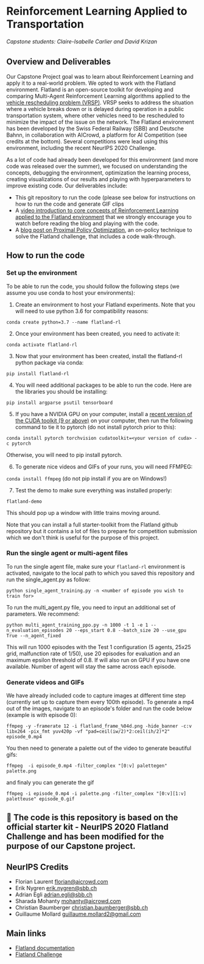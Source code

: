 # Reinforcement Learning Applied to Transportation
###### Capstone students: Claire-Isabelle Carlier and David Krizan

## Overview and Deliverables
Our Capstone Project goal was to learn about Reinforcement Learning and apply it to a real-world problem. 
We opted to work with the Flatland environment. Flatland is an open-source toolkit for developing and comparing Multi-Agent Reinforcement Learning algorithms applied to the [vehicle rescheduling problem (VRSP)](https://citeseerx.ist.psu.edu/viewdoc/download?doi=10.1.1.86.5205&rep=rep1&type=pdf). VRSP seeks to address the situation where a vehicle breaks down or is delayed during operation in a public transportation system, where other vehicles need to be rescheduled to minimize the impact of the issue on the network.
The Flatland environment has been developed by the Swiss Federal Railway (SBB) and Deutsche Bahnn, in collaboration with AICrowd, a platform for AI Competition (see credits at the bottom). Several competitions were lead using this environment, including the recent NeurIPS 2020 Challenge. 

As a lot of code had already been developed for this environment (and more code was released over the summer), we focused on understanding the concepts, debugging the environment, optimization the learning process, creating visualizations of our results and playing with hyperparameters to improve existing code. 
Our deliverables include:
- This git repository to run the code (please see below for instructions on how to run the code and generate GIF clips
- A [video introduction to core concepts of Reinforcement Learning applied to the Flatland environment](https://drive.google.com/file/d/17QKjBNbdumnPoO_dDJ7yjdAVuP-YGQyU/view?usp=sharing) that we strongly encourage you to watch before reading the blog and playing with the code.
- A [blog post on Proximal Policy Optimization](https://docs.google.com/document/d/1mW7U8v2ryTWOSyC9N35fEFeV1DhJdKV8IVshs1xa_Xs/edit?usp=sharing), an on-policy technique to solve the Flatland challenge, that includes a code walk-through.


## How to run the code
### Set up the environment
To be able to run the code, you should follow the following steps (we assume you use conda to host your environments):
1. Create an environment to host your Flatland experiments. Note that you will need to use python 3.6 for compatibility reasons:

`conda create python=3.7 --name flatland-rl`

2. Once your environment has been created, you need to activate it:

`conda activate flatland-rl`

3. Now that your environment has been created, install the flatland-rl python package via conda:

`pip install flatland-rl`

4. You will need additional packages to be able to run the code. Here are the libraries you should be installing:

`pip install argparse psutil tensorboard`

5. If you have a NVIDIA GPU on your computer, install a [recent version of the CUDA toolkit (9 or above)](https://developer.nvidia.com/cuda-toolkit) on your computer, then run the following command to tie it to pytorch (do not install pytorch prior to this):

`conda install pytorch torchvision cudatoolkit=<your version of cuda> -c pytorch`

Otherwise, you will need to pip install pytorch. 

6. To generate nice videos and GIFs of your runs, you will need FFMPEG:

`conda install ffmpeg` (do not pip install if you are on Windows!)

7. Test the demo to make sure everything was installed properly:

`flatland-demo`

This should pop up a window with little trains moving around. 

Note that you can install a full starter-toolkit from the Flatland github repository but it contains a lot of files to prepare for competition submission which we don't think is useful for the purpose of this project.


### Run the single agent or multi-agent files
To run the single agent file, make sure your `flatland-rl` environment is activated, navigate to the local path to which you saved this  repository and run the single_agent.py as follow:

`python single_agent_training.py -n <number of episode you wish to train for>`

To run the multi_agent.py file, you need to input an additional set of parameters. We recommend:

`python multi_agent_training_ppo.py -n 1000 -t 1 -e 1 --n_evaluation_episodes 20 --eps_start 0.8 --batch_size 20 --use_gpu True --n_agent_fixed`

This will run 1000 episodes with the Test 1 configuration (5 agents, 25x25 grid, malfunction rate of 1/50), use 20 episodes for evaluation and an maximum epsilon threshold of 0.8. 
If will also run on GPU if you have one available. Number of agent will stay the same across each episode.


### Generate videos and GIFs
We have already included code to capture images at different time step (currently set up to capture them every 100th episode). 
To generate a mp4 out of the images, navigate to an episode's folder and run the code below (example is with episode 0):

`ffmpeg -y -framerate 12 -i flatland_frame_%04d.png -hide_banner -c:v libx264 -pix_fmt yuv420p -vf "pad=ceil(iw/2)*2:ceil(ih/2)*2" episode_0.mp4`

You then need to generate a palette out of the video to generate beautiful gifs:

`ffmpeg  -i episode_0.mp4 -filter_complex "[0:v] palettegen" palette.png`

and finaly you can generate the gif

`ffmpeg -i episode_0.mp4 -i palette.png -filter_complex "[0:v][1:v] paletteuse" episode_0.gif`







🚂 The code is this repository is based on the official starter kit - NeurIPS 2020 Flatland Challenge and has been modified for the purpose of our Capstone project.
---

NeurIPS Credits
---

* Florian Laurent <florian@aicrowd.com>
* Erik Nygren <erik.nygren@sbb.ch>
* Adrian Egli <adrian.egli@sbb.ch>
* Sharada Mohanty <mohanty@aicrowd.com>
* Christian Baumberger <christian.baumberger@sbb.ch>
* Guillaume Mollard <guillaume.mollard2@gmail.com>

Main links
---

* [Flatland documentation](https://flatland.aicrowd.com/)
* [Flatland Challenge](https://www.aicrowd.com/challenges/flatland)

